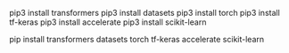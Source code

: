 pip3 install transformers
pip3 install datasets
pip3 install torch
pip3 install tf-keras
pip3 install accelerate
pip3 install scikit-learn


pip install transformers datasets torch tf-keras accelerate scikit-learn
